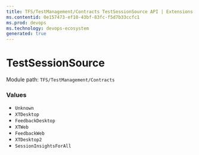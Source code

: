 ```yaml
---
title: TFS/TestManagement/Contracts TestSessionSource API | Extensions for Azure DevOps Services
ms.contentid: 0e157473-ef10-43bf-83fc-f5d7b33ccfc1
ms.prod: devops
ms.technology: devops-ecosystem
generated: true
---
```


# TestSessionSource

Module path: `TFS/TestManagement/Contracts`


### Values

* `Unknown` 
* `XTDesktop` 
* `FeedbackDesktop` 
* `XTWeb` 
* `FeedbackWeb` 
* `XTDesktop2` 
* `SessionInsightsForAll`